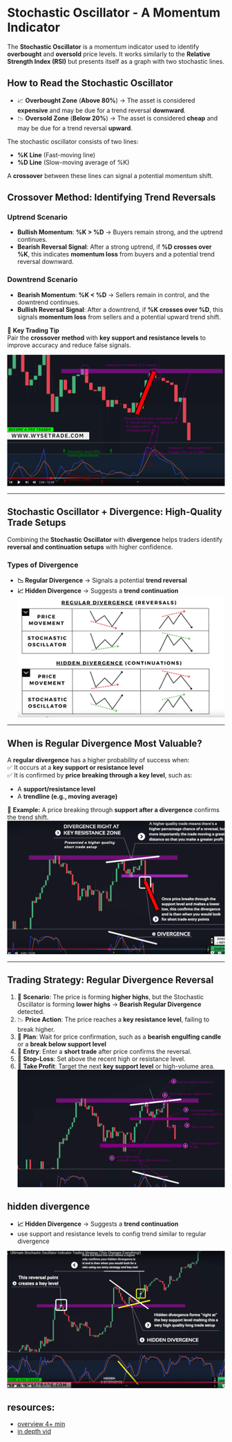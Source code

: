# **Stochastic Oscillator - A Momentum Indicator**  
The **Stochastic Oscillator** is a momentum indicator used to identify **overbought** and **oversold** price levels. It works similarly to the **Relative Strength Index (RSI)** but presents itself as a graph with two stochastic lines.

## **How to Read the Stochastic Oscillator**  
- 📈 **Overbought Zone** (**Above 80%**) → The asset is considered **expensive** and may be due for a trend reversal **downward**.  
- 📉 **Oversold Zone** (**Below 20%**) → The asset is considered **cheap** and may be due for a trend reversal **upward**.  

The stochastic oscillator consists of two lines:  
- **%K Line** (Fast-moving line)  
- **%D Line** (Slow-moving average of %K)  

A **crossover** between these lines can signal a potential momentum shift.  
## **Crossover Method: Identifying Trend Reversals**  
### **Uptrend Scenario**  
- **Bullish Momentum**: **%K > %D** → Buyers remain strong, and the uptrend continues.  
- **Bearish Reversal Signal**: After a strong uptrend, if **%D crosses over %K**, this indicates **momentum loss** from buyers and a potential trend reversal downward.  

### **Downtrend Scenario**  
- **Bearish Momentum**: **%K < %D** → Sellers remain in control, and the downtrend continues.  
- **Bullish Reversal Signal**: After a downtrend, if **%K crosses over %D**, this signals **momentum loss** from sellers and a potential upward trend shift.  

🔹 **Key Trading Tip**  
Pair the **crossover method** with **key support and resistance levels** to improve accuracy and reduce false signals.

![Alt text](images/b2_stochastic_oscilator.png)

---

## **Stochastic Oscillator + Divergence: High-Quality Trade Setups**  
Combining the **Stochastic Oscillator** with **divergence** helps traders identify **reversal and continuation setups** with higher confidence.

### **Types of Divergence**  
- **📉 Regular Divergence** → Signals a potential **trend reversal**  
- **📈 Hidden Divergence** → Suggests a **trend continuation**  
![Alt text](images/b2_divergence.png)
---

## **When is Regular Divergence Most Valuable?**  
A **regular divergence** has a higher probability of success when:  
✅ It occurs at a **key support or resistance level**  
✅ It is confirmed by **price breaking through a key level**, such as:  
   - A **support/resistance level**  
   - A **trendline (e.g., moving average)**  

📌 **Example:** A price breaking through **support after a divergence** confirms the trend shift.
![Alt text](images/b2_stochastic_oscilator_divergence.png)

---
## **Trading Strategy: Regular Divergence Reversal**
1. 📌 **Scenario**: The price is forming **higher highs**, but the Stochastic Oscillator is forming **lower highs** → **Bearish Regular Divergence** detected. 
2.  📉 **Price Action**: The price reaches a **key resistance level**, failing to break higher. 
3. 👀 **Plan**: Wait for price confirmation, such as a **bearish engulfing candle** or a **break below support level**
4. 🎯 **Entry**: Enter a **short trade** after price confirms the reversal. 
5. 📍 **Stop-Loss**: Set above the recent high or resistance level. 
6. 🚀 **Take Profit**: Target the next **key support level** or high-volume area.
![Alt text](images/b2_strategy.png)

 ## hidden divergence
 - **📈 Hidden Divergence** → Suggests a **trend continuation**  
 - use support and resistance levels to config trend similar to regular divergence

![Alt text](images/b2_hidden_divergence.png)


## resources:
- [overview 4+ min](https://youtu.be/xv_Zwf1-8L8?t=266)
- [in depth vid](https://www.youtube.com/watch?v=rJrkfLRBkao&list=PLX5YFA5MWM7kunAXyeiZm-KC9IXJM0cuh)